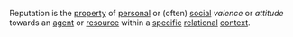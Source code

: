 Reputation is the [property](https://github.com/gcassel/Modular-Organization-Terminology/blob/master/terms/property.md) of [personal](https://github.com/gcassel/Modular-Organization-Terminology/blob/master/terms/personal.md) or (often) [social](https://github.com/gcassel/Modular-Organization-Terminology/blob/master/terms/social.md) *valence* or *attitude* towards an [agent](https://github.com/gcassel/Modular-Organization-Terminology/blob/master/terms/agent.md) or [resource](https://github.com/gcassel/Modular-Organization-Terminology/blob/master/terms/resource.md) within a [specific](https://github.com/gcassel/Modular-Organization-Terminology/blob/master/terms/specific.md) [relational](https://github.com/gcassel/Modular-Organization-Terminology/blob/master/terms/relationship.md) [context](https://github.com/gcassel/Modular-Organization-Terminology/blob/master/terms/context.md).
